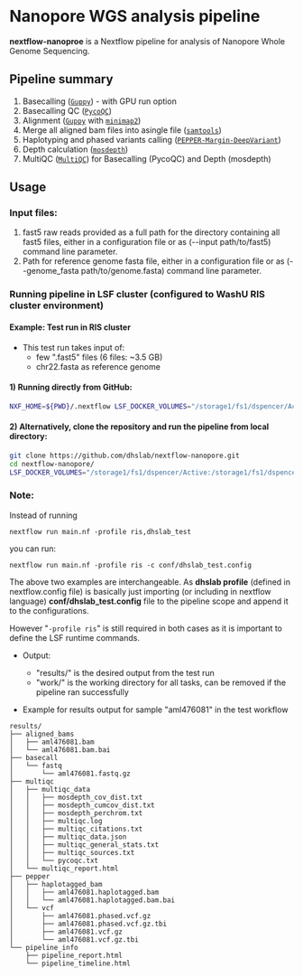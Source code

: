 <br>

# Nanopore WGS analysis pipeline

**nextflow-nanoproe** is a Nextflow pipeline for analysis of Nanopore Whole Genome Sequencing.


## Pipeline summary
1. Basecalling ([`Guppy`](https://nanoporetech.com/nanopore-sequencing-data-analysis)) - with GPU run option
1. Basecalling QC ([`PycoQC`](https://a-slide.github.io/pycoQC/))
1. Alignment ([`Guppy`](https://nanoporetech.com/nanopore-sequencing-data-analysis) with [`minimap2`](https://github.com/lh3/minimap2))
1. Merge all aligned bam files into asingle file ([`samtools`](http://www.htslib.org/doc/samtools.html))
1. Haplotyping and phased variants calling ([`PEPPER-Margin-DeepVariant`](https://github.com/kishwarshafin/pepper))
1. Depth calculation ([`mosdepth`](https://github.com/brentp/mosdepth))
1. MultiQC ([`MultiQC`](https://multiqc.info/)) for Basecalling (PycoQC) and Depth (mosdepth)





## Usage
### Input files:
1. fast5 raw reads provided as a full path for the directory containing all fast5 files, either in a configuration file or as (--input path/to/fast5) command line parameter.
2. Path for reference genome fasta file, either in a configuration file or as (--genome_fasta path/to/genome.fasta) command line parameter.

### Running pipeline in LSF cluster (configured to WashU RIS cluster environment)
#### Example: Test run in RIS cluster
- This test run takes input of:
  - few ".fast5" files (6 files: ~3.5 GB)
  - chr22.fasta as reference genome

#### 1) Running directly from GitHub:
```bash
NXF_HOME=${PWD}/.nextflow LSF_DOCKER_VOLUMES="/storage1/fs1/dspencer/Active:/storage1/fs1/dspencer/Active $HOME:$HOME" bsub -g /dspencer/nextflow -G compute-dspencer -q dspencer -e nextflow_launcher.err -o nextflow_launcher.log -We 2:00 -n 2 -M 12GB -R "select[mem>=16000] span[hosts=1] rusage[mem=16000]" -a "docker(mdivr/centos:v0.1)" nextflow run dhslab/nextflow-nanopore -r main -profile ris,dhslab_test
```

#### 2) Alternatively, clone the repository and run the pipeline from local directory:
```bash
git clone https://github.com/dhslab/nextflow-nanopore.git
cd nextflow-nanopore/
LSF_DOCKER_VOLUMES="/storage1/fs1/dspencer/Active:/storage1/fs1/dspencer/Active $HOME:$HOME" bsub -g /dspencer/nextflow -G compute-dspencer -q dspencer -e nextflow_launcher.err -o nextflow_launcher.log -We 2:00 -n 2 -M 12GB -R "select[mem>=16000] span[hosts=1] rusage[mem=16000]" -a "docker(mdivr/centos:v0.1)" nextflow run main.nf -profile ris,dhslab_test
```

### Note:
Instead of running 
```
nextflow run main.nf -profile ris,dhslab_test
```
you can run:
```
nextflow run main.nf -profile ris -c conf/dhslab_test.config
```
The above two examples are interchangeable. As **dhslab profile** (defined in nextflow.config file) is basically just importing (or including in nextflow language) **conf/dhslab_test.config** file to the pipeline scope and append it to the configurations.

However "```-profile ris```" is still required in both cases as it is important to define the LSF runtime commands.
- Output:
  - "results/" is the desired output from the test run
  - "work/" is the working directory for all tasks, can be removed if the pipeline ran successfully

- Example for results output for sample "aml476081" in the test workflow
```
results/
├── aligned_bams
│   ├── aml476081.bam
│   └── aml476081.bam.bai
├── basecall
│   └── fastq
│       └── aml476081.fastq.gz
├── multiqc
│   ├── multiqc_data
│   │   ├── mosdepth_cov_dist.txt
│   │   ├── mosdepth_cumcov_dist.txt
│   │   ├── mosdepth_perchrom.txt
│   │   ├── multiqc.log
│   │   ├── multiqc_citations.txt
│   │   ├── multiqc_data.json
│   │   ├── multiqc_general_stats.txt
│   │   ├── multiqc_sources.txt
│   │   └── pycoqc.txt
│   └── multiqc_report.html
├── pepper
│   ├── haplotagged_bam
│   │   ├── aml476081.haplotagged.bam
│   │   └── aml476081.haplotagged.bam.bai
│   └── vcf
│       ├── aml476081.phased.vcf.gz
│       ├── aml476081.phased.vcf.gz.tbi
│       ├── aml476081.vcf.gz
│       └── aml476081.vcf.gz.tbi
└── pipeline_info
    ├── pipeline_report.html
    └── pipeline_timeline.html
```
